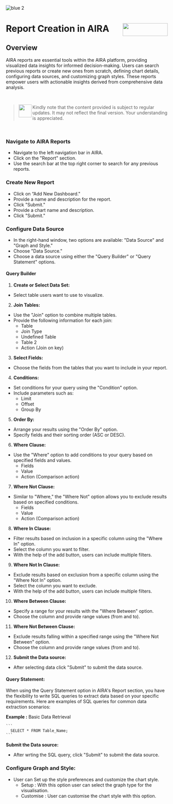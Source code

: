 ![blue 2](https://github.com/airacommunity/AIRA-User-Guide/assets/153823636/d8d04150-3b32-4b48-8485-07dc3c67fbaa)
# Report Creation in AIRA <img align="right" width="140" height="40" src="https://github.com/airacommunity/AIRA-User-Guide-Images/blob/main/ARIA%20Logo%202.png?raw=true">

## Overview
AIRA reports are essential tools within the AIRA platform, providing visualized data insights for informed decision-making. Users can search previous reports or create new ones from scratch, defining chart details, configuring data sources, and customizing graph styles. These reports empower users with actionable insights derived from comprehensive data analysis.

<br>

> <img align="left" width="40" height="40" src="https://github.com/airacommunity/AIRA-User-Guide-Images/blob/main/icon-caution.jpg?raw=true"> Kindly note that the content provided is subject to regular updates. It may not reflect the final version. Your understanding is appreciated.

<br>

### Navigate to AIRA Reports

- Navigate to the left navigation bar in AIRA.
- Click on the "Report" section.
- Use the search bar at the top right corner to search for any previous reports.

### Create New Report

- Click on “Add New Dashboard."
- Provide a name and description for the report.
- Click "Submit."
- Provide a chart name and description.
- Click "Submit."

### Configure Data Source

- In the right-hand window, two options are available: "Data Source" and "Graph and Style."
- Choose "Data Source."
- Choose a data source using either the "Query Builder" or "Query Statement" options.

#### Query Builder

1. **Create or Select Data Set:**
- Select table users want to use to visualize.

2. **Join Tables:**
- Use the "Join" option to combine multiple tables.
- Provide the following information for each join:
  - Table
  - Join Type
  - Undefined Table
  - Table 2
  - Action (Join on key)

3. **Select Fields:**
- Choose the fields from the tables that you want to include in your report.

4. **Conditions:**
- Set conditions for your query using the "Condition" option.
- Include parameters such as:
  - Limit
  - Offset
  - Group By

5. **Order By:**
- Arrange your results using the "Order By" option.
- Specify fields and their sorting order (ASC or DESC).

6. **Where Clause:**
- Use the "Where" option to add conditions to your query based on specified fields and values.
  - Fields
  - Value
  - Action (Comparison action)

7. **Where Not Clause:**
- Similar to "Where," the "Where Not" option allows you to exclude results based on specified conditions.
  - Fields
  - Value
  - Action (Comparison action)

8. **Where In Clause:**
- Filter results based on inclusion in a specific column using the "Where In" option.
- Select the column you want to filter.
- With the help of the add button, users can include multiple filters.

9. **Where Not In Clause:**
- Exclude results based on exclusion from a specific column using the "Where Not In" option.
- Select the column you want to exclude.
- With the help of the add button, users can include multiple filters.

10. **Where Between Clause:**
- Specify a range for your results with the "Where Between" option.
- Choose the column and provide range values (from and to).

11. **Where Not Between Clause:**
- Exclude results falling within a specified range using the "Where Not Between" option.
- Choose the column and provide range values (from and to).

12. **Submit the Data source:**
- After selecting data click "Submit" to submit the data source.

#### Query Statement:
When using the Query Statement option in AIRA's Report section, you have the flexibility to write SQL queries to extract data based on your specific requirements. Here are examples of SQL queries for common data extraction scenarios:

  **Example :** Basic Data Retrieval
  
    ```
      SELECT * FROM Table_Name;
    ```
  **Submit the Data source:**
  - After wrting the SQL query, click "Submit" to submit the data source.


### Configure Graph and Style:
- User can Set up the style preferences and customize the chart style.
  - Setup : With this option user can select the graph type for the visualisation.
  - Customise : User can customise the chart style with this option.














